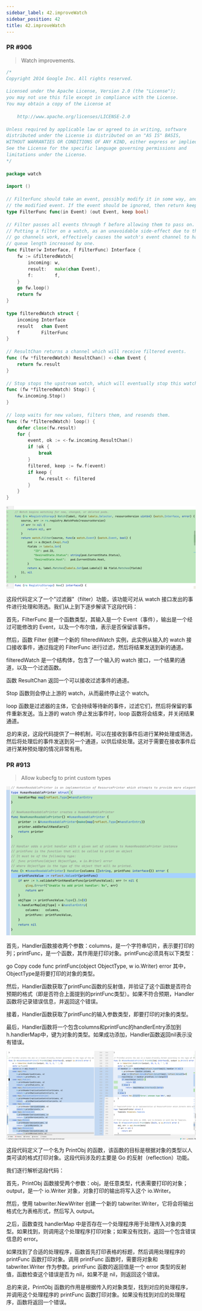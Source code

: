 ```yaml
---
sidebar_label: 42.improveWatch
sidebar_position: 42
title: 42.improveWatch
---
```



### PR #906
> Watch improvements.

```go
/*
Copyright 2014 Google Inc. All rights reserved.

Licensed under the Apache License, Version 2.0 (the "License");
you may not use this file except in compliance with the License.
You may obtain a copy of the License at

    http://www.apache.org/licenses/LICENSE-2.0

Unless required by applicable law or agreed to in writing, software
distributed under the License is distributed on an "AS IS" BASIS,
WITHOUT WARRANTIES OR CONDITIONS OF ANY KIND, either express or implied.
See the License for the specific language governing permissions and
limitations under the License.
*/

package watch

import ()

// FilterFunc should take an event, possibly modify it in some way, and return
// the modified event. If the event should be ignored, then return keep=false.
type FilterFunc func(in Event) (out Event, keep bool)

// Filter passes all events through f before allowing them to pass on.
// Putting a filter on a watch, as an unavoidable side-effect due to the way
// go channels work, effectively causes the watch's event channel to have its
// queue length increased by one.
func Filter(w Interface, f FilterFunc) Interface {
	fw := &filteredWatch{
		incoming: w,
		result:   make(chan Event),
		f:        f,
	}
	go fw.loop()
	return fw
}

type filteredWatch struct {
	incoming Interface
	result   chan Event
	f        FilterFunc
}

// ResultChan returns a channel which will receive filtered events.
func (fw *filteredWatch) ResultChan() <-chan Event {
	return fw.result
}

// Stop stops the upstream watch, which will eventually stop this watch.
func (fw *filteredWatch) Stop() {
	fw.incoming.Stop()
}

// loop waits for new values, filters them, and resends them.
func (fw *filteredWatch) loop() {
	defer close(fw.result)
	for {
		event, ok := <-fw.incoming.ResultChan()
		if !ok {
			break
		}
		filtered, keep := fw.f(event)
		if keep {
			fw.result <- filtered
		}
	}
}

```
![](https://raw.githubusercontent.com/mouuii/picture/master/%E6%88%AA%E5%B1%8F2023-06-01%20%E4%B8%8B%E5%8D%882.50.47.png)

这段代码定义了一个"过滤器"（filter）功能，该功能可对从 watch 接口发出的事件进行处理和筛选。我们从上到下逐步解读下这段代码：

首先，FilterFunc 是一个函数类型，其输入是一个 Event（事件），输出是一个经过可能修改的 Event，以及一个布尔值，表示是否保留该事件。

然后，函数 Filter 创建一个新的 filteredWatch 实例，此实例从输入的 watch 接口接收事件，通过指定的 FilterFunc 进行过滤，然后将结果发送到新的通道。

filteredWatch 是一个结构体，包含了一个输入的 watch 接口，一个结果的通道，以及一个过滤函数。

函数 ResultChan 返回一个可以接收过滤事件的通道。

Stop 函数则会停止上游的 watch，从而最终停止这个 watch。

loop 函数是过滤器的主体，它会持续等待新的事件，过滤它们，然后将保留的事件重新发送。当上游的 watch 停止发出事件时，loop 函数将会结束，并关闭结果通道。

总的来说，这段代码提供了一种机制，可以在接收到事件后进行某种处理或筛选，然后将处理后的事件发送到另一个通道，以供后续处理。这对于需要在接收事件后进行某种预处理的情况非常有用。


### PR #913
> Allow kubecfg to print custom types

![](https://raw.githubusercontent.com/mouuii/picture/master/%E6%88%AA%E5%B1%8F2023-06-01%20%E4%B8%8B%E5%8D%883.09.29.png)

首先，Handler函数接收两个参数：columns，是一个字符串切片，表示要打印的列；printFunc，是一个函数，其作用是打印对象。printFunc必须具有以下类型：

go
Copy code
func printFunc(object ObjectType, w io.Writer) error
其中，ObjectType是将要打印的对象的类型。

然后，Handler函数获取了printFunc函数的反射值，并验证了这个函数是否符合预期的格式（即是否符合上面提到的printFunc类型）。如果不符合预期，Handler函数将记录错误信息，并返回这个错误。

接着，Handler函数获取了printFunc的输入参数类型，即要打印的对象的类型。

最后，Handler函数将一个包含columns和printFunc的handlerEntry添加到h.handlerMap中，键为对象的类型。如果成功添加，Handler函数返回nil表示没有错误。


![](https://raw.githubusercontent.com/mouuii/picture/master/%E6%88%AA%E5%B1%8F2023-06-01%20%E4%B8%8B%E5%8D%883.11.02.png)

这段代码定义了一个名为 PrintObj 的函数，该函数的目标是根据对象的类型以人类可读的格式打印对象。这段代码涉及的主要是 Go 的反射（reflection）功能。

我们逐行解析这段代码：

首先，PrintObj 函数接受两个参数：obj，是任意类型，代表需要打印的对象；output，是一个 io.Writer 对象，对象打印的输出将写入这个 io.Writer。

然后，使用 tabwriter.NewWriter 创建一个新的 tabwriter.Writer，它将会将输出格式化为表格形式，然后写入 output。

之后，函数查找 handlerMap 中是否存在一个处理程序用于处理传入对象的类型。如果找到，则调用这个处理程序打印对象；如果没有找到，返回一个包含错误信息的 error。

如果找到了合适的处理程序，函数首先打印表格的标题，然后调用处理程序的 printFunc 函数打印对象。调用 printFunc 函数时，需要将对象和 tabwriter.Writer 作为参数。printFunc 函数的返回值是一个 error 类型的反射值，函数检查这个错误是否为 nil，如果不是 nil，则返回这个错误。

总的来说，PrintObj 函数的作用是根据传入的对象类型，找到对应的处理程序，并调用这个处理程序的 printFunc 函数打印对象。如果没有找到对应的处理程序，函数将返回一个错误。